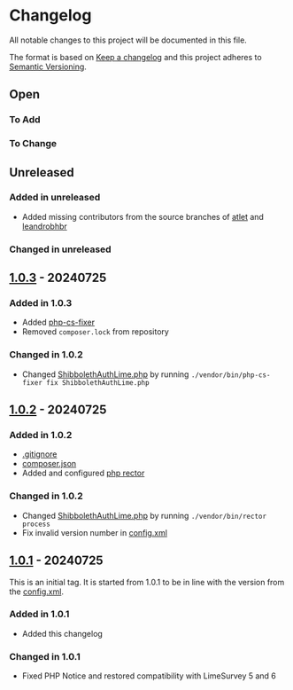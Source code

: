 # Changelog

All notable changes to this project will be documented in this file.

The format is based on [Keep a changelog](http://keepachangelog.com/)
and this project adheres to [Semantic Versioning](http://semver.org/).

## Open

### To Add

### To Change

## Unreleased

### Added in unreleased

* Added missing contributors from the source branches of [atlet](https://github.com/atlet/LimeSurvey-ShibbolethAuth) and [leandrobhbr](https://github.com/leandrobhbr/ShibbolethAuthLimeSurvey)

### Changed in unreleased

## [1.0.3](https://github.com/stevleibelt/ShibbolethAuthLimeSurvey/tree/1.0.3) - 20240725

### Added in 1.0.3

* Added [php-cs-fixer](https://github.com/PHP-CS-Fixer/PHP-CS-Fixer)
* Removed `composer.lock` from repository

### Changed in 1.0.2

* Changed [ShibbolethAuthLime.php](ShibbolethAuthLime.php) by running `./vendor/bin/php-cs-fixer fix ShibbolethAuthLime.php`

## [1.0.2](https://github.com/stevleibelt/ShibbolethAuthLimeSurvey/tree/1.0.2) - 20240725

### Added in 1.0.2

* [.gitignore](.gitignore)
* [composer.json](composer.json)
* Added and configured [php rector](https://getrector.com/)

### Changed in 1.0.2

* Changed [ShibbolethAuthLime.php](ShibbolethAuthLime.php) by running `./vendor/bin/rector process`
* Fix invalid version number in [config.xml](config.xml)

## [1.0.1](https://github.com/stevleibelt/ShibbolethAuthLimeSurvey/tree/1.0.1) - 20240725

This is an initial tag. It is started from 1.0.1 to be in line with the version from the [config.xml](config.xml).

### Added in 1.0.1

* Added this changelog

### Changed in 1.0.1

* Fixed PHP Notice and restored compatibility with LimeSurvey 5 and 6
